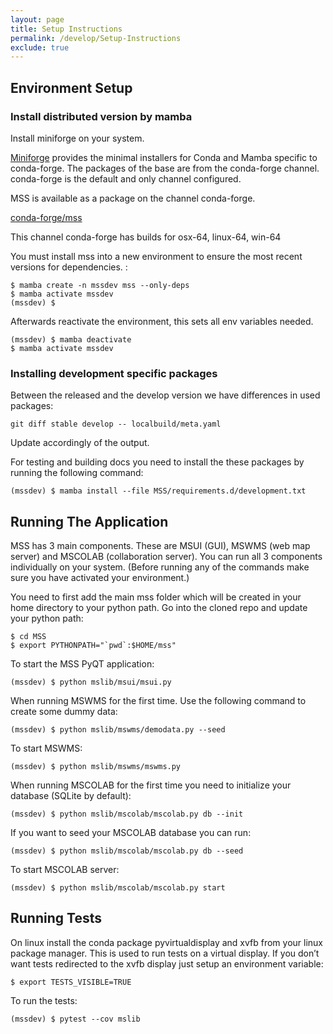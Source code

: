```yaml
---
layout: page
title: Setup Instructions
permalink: /develop/Setup-Instructions
exclude: true
---
```


## Environment Setup

### Install distributed version by mamba

Install miniforge on your system.

[Miniforge](https://github.com/conda-forge/miniforge#download) provides the minimal installers 
for Conda and Mamba specific to conda-forge. The packages of the base are from the conda-forge channel.
conda-forge is the default and only channel configured.

MSS is available as a package on the channel conda-forge.

[conda-forge/mss](https://anaconda.org/conda-forge/mss)

This channel conda-forge has builds for osx-64, linux-64, win-64

You must install mss into a new environment to ensure the most recent
versions for dependencies. :

    $ mamba create -n mssdev mss --only-deps
    $ mamba activate mssdev
    (mssdev) $ 

Afterwards reactivate the environment, this sets all env variables needed.

    (mssdev) $ mamba deactivate
    $ mamba activate mssdev

### Installing development specific packages

Between the released and the develop version we have differences in used packages:

    git diff stable develop -- localbuild/meta.yaml
    
Update accordingly of the output.

For testing and building docs you need to install the these packages by running the following command:

    (mssdev) $ mamba install --file MSS/requirements.d/development.txt

## Running The Application

MSS has 3 main components. These are MSUI (GUI), MSWMS (web map server) and MSCOLAB (collaboration server). You can run all 3 components individually on your system. 
(Before running any of the commands make sure you have activated your environment.)

You need to first add the main mss folder which will be created in your home directory to your python path. Go into the cloned repo and update your python path:

    $ cd MSS
    $ export PYTHONPATH="`pwd`:$HOME/mss"

To start the MSS PyQT application:

    (mssdev) $ python mslib/msui/msui.py

When running MSWMS for the first time. Use the following command to create some dummy data:

    (mssdev) $ python mslib/mswms/demodata.py --seed

To start MSWMS:

    (mssdev) $ python mslib/mswms/mswms.py

When running MSCOLAB for the first time you need to initialize your database (SQLite by default):

    (mssdev) $ python mslib/mscolab/mscolab.py db --init

If you want to seed your MSCOLAB database you can run:

    (mssdev) $ python mslib/mscolab/mscolab.py db --seed

To start MSCOLAB server:

    (mssdev) $ python mslib/mscolab/mscolab.py start

## Running Tests

On linux install the conda package pyvirtualdisplay and xvfb from your linux package manager. This is used to run tests on a virtual display. If you don’t want tests redirected to the xvfb display just setup an environment variable:

    $ export TESTS_VISIBLE=TRUE

To run the tests:

    (mssdev) $ pytest --cov mslib
